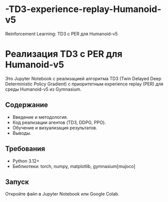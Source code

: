 # -TD3-experience-replay-Humanoid-v5
Reinforcement Learning: TD3 с PER для Humanoid-v5
# Реализация TD3 с PER для Humanoid-v5

Это Jupyter Notebook с реализацией алгоритма TD3 (Twin Delayed Deep Deterministic Policy Gradient) с приоритетным experience replay (PER) для среды Humanoid-v5 из Gymnasium.

## Содержание
- Введение и методология.
- Код реализации агентов (TD3, DDPG, PPO).
- Обучение и визуализация результатов.
- Выводы.

## Требования
- Python 3.12+
- Библиотеки: torch, numpy, matplotlib, gymnasium[mujoco]

## Запуск
Откройте файл в Jupyter Notebook или Google Colab.
